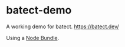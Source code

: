 # batect-demo
A working demo for batect.  https://batect.dev/

Using a [Node Bundle](https://github.com/batect/node-bundle).
